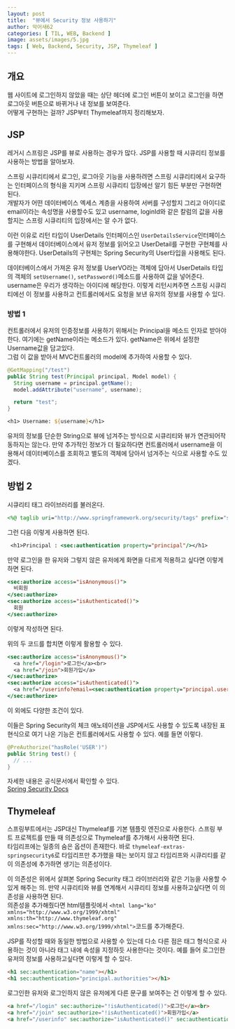 ```yaml
---
layout: post
title:  "뷰에서 Security 정보 사용하기"
author: 악어새62
categories: [ TIL, WEB, Backend ]
image: assets/images/5.jpg
tags: [ Web, Backend, Security, JSP, Thymeleaf ]
---
```

## 개요

웹 사이트에 로그인하지 않았을 때는 상단 헤더에 로그인 버튼이 보이고 로그인을 하면 로그아웃 버튼으로 바뀌거나 내 정보를 보여준다.  
어떻게 구현하는 걸까? JSP부터 Thymeleaf까지 정리해보자.

## JSP

레거시 스프링은 JSP를 뷰로 사용하는 경우가 많다. JSP를 사용할 때 시큐리티 정보를 사용하는 방법을 알아보자.

스프링 시큐리티에서 로그인, 로그아웃 기능을 사용하려면 스프링 시큐리티에서 요구하는 인터페이스의 형식을 지키며 스프링 시큐리티 입장에선 알기 힘든 부분만 구현하면 된다.  
개발자가 어떤 데이터베이스 엑세스 계층을 사용하여 서버를 구성할지 그리고 아이디로 email이라는 속성명을 사용할수도 있고 username, loginId와 같은 칼럼의 값을 사용할지는 스프링 시큐리티의 입장에서는 알 수가 없다.

이런 이유로 리턴 타입이 UserDetails 인터페이스인 `UserDetailsService`인터페이스를 구현해서 데이터베이스에서 유저 정보를 읽어오고 UserDetail를 구현한 구현체를 사용해야한다. 
UserDetails의 구현체는 Spring Security의 User타입을 사용해도 된다.

데이터베이스에서 가져온 유저 정보를 UserVO라는 객체에 담아서 UserDetails 타입의 객체의 `setUsername()`, `setPassword()`메소드를 사용하여 값을 넣어준다. username은 우리가 생각하는 아이디에 해당한다. 이렇게 리턴시켜주면 스프링 시큐리티에선 이 정보를 사용하고 컨트롤러에서도 요청을 보낸 유저의 정보를 사용할 수 있다.

### 방법 1

컨트롤러에서 유저의 인증정보를 사용하기 위해서는 Principal을 메소드 인자로 받아야한다. 여기에는 getName이라는 메소드가 있다.
getName은 위에서 설정한 Username값을 담고있다.  
그럼 이 값을 받아서 MVC컨트롤러의 model에 추가하여 사용할 수 있다.  
```java
@GetMapping("/test")
public String test(Principal principal, Model model) {
  String username = principal.getName();
  model.addAttribute("username", username);

  return "test";
}
```
```jsp
<h1> Username: ${username}</h1>
```
유저의 정보를 단순한 String으로 뷰에 넘겨주는 방식으로 시큐리티와 뷰가 연관되어작동하지는 않는다. 
만약 추가적인 정보가 더 필요하다면 컨트롤러에서 username을 이용해서 데이터베이스를 조회하고 별도의 객체에 담아서 넘겨주는 식으로 사용할 수도 있겠다.

## 방법 2

시큐리티 태그 라이브러리를 불러온다.
```jsp
<%@ taglib uri="http://www.springframework.org/security/tags" prefix="sec"%>
```
그런 다음 이렇게 사용하면 된다.
```jsp
 <h1>Principal : <sec:authentication property="principal"/></h1>
```

만약 로그인을 한 유저와 그렇지 않은 유저에게 화면을 다르게 적용하고 싶다면 이렇게 하면 된다.
```jsp
<sec:authorize access="isAnonymous()">
  비회원
</sec:authorize>
<sec:authorize access="isAuthenticated()">
  회원
</sec:authorize>    
```
이렇게 작성하면 된다.

위의 두 코드를 합치면 이렇게 활용할 수 있다.
```jsp
<sec:authorize access="isAnonymous()">
  <a href="/login">로그인</a><br>
  <a href="/join">회원가입</a>
</sec:authorize>
<sec:authorize access="isAuthenticated()">
  <a href="/userinfo?email=<sec:authentication property="principal.username"/>"><sec:authentication property="principal.username"/></a>
</sec:authorize>    
```

이 외에도 다양한 조건이 있다.

이들은 Spring Security의 체크 애노테이션을 JSP에서도 사용할 수 있도록 내장된 표현식으로 여기 나온 기능은 컨트롤러에서도 사용할 수 있다.
예를 들면 이렇다.
```java
@PreAuthorize("hasRole('USER')")
public String test() {
  // ...
}
```
자세한 내용은 공식문서에서 확인할 수 있다.  
[Spring Security Docs](https://docs.spring.io/spring-security/site/docs/)

## Thymeleaf

스프링부트에서는 JSP대신 Thymeleaf를 기본 템플릿 엔진으로 사용한다. 스프링 부트 프로젝트를 만들 때 의존성으로 Thymeleaf를 추가해서 사용하면 된다.  
타임리프에는 일종의 숨은 옵션이 존재한다. 바로 `thymeleaf-extras-springsecurity6`로 타임리프만 추가했을 때는 보이지 않고 타임리프와 시큐리티를 같이 의존성에 추가하면 생기는 의존성이다.

이 의존성은 위에서 살펴본 Spring Security 태그 라이브러리와 같은 기능을 사용할 수 있게 해주는 의. 만약 시큐리티와 뷰를 연계해서 시큐리티 정보를 사용하고싶다면 이 의존성을 사용하면 된다.  
의존성을 추가해줬다면 html템플릿에서 `<html lang="ko" xmlns="http://www.w3.org/1999/xhtml" xmlns:th="http://www.thymeleaf.org" xmlns:sec="http://www.w3.org/1999/xhtml">`코드를 추가해준다.

JSP를 작성할 때와 동일한 방법으로 사용할 수 있는데 다소 다른 점은 태그 형식으로 사용하는 것이 아니라 태그 내에 속성을 지정하듯 사용한다는 것이다.
예를 들어 로그인한 유저의 정보를 사용하고싶다면 이렇게 할 수 있다.
```html
<h1 sec:authentication="name"></h1>
<h1 sec:authentication="principal.authorities"></h1>
```
로그인한 유저와 로그인하지 않은 유저에게 다른 문구를 보여주는 건 이렇게 할 수 있다.
```html
<a href="/login" sec:authorize="!isAuthenticated()">로그인</a><br>
<a href="/join" sec:authorize="!isAuthenticated()">회원가입</a>
<a href="/userinfo" sec:authorize="isAuthenticated()" sec:authentication="name"></a>
```
